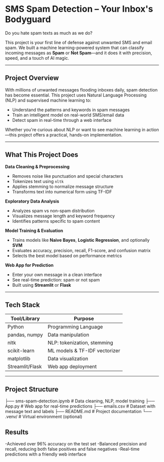 # SMS Spam Detection – Your Inbox's Bodyguard

Do you hate spam texts as much as we do?

This project is your first line of defense against unwanted SMS and email spam. We built a machine learning-powered system that can classify incoming messages as **Spam** or **Not Spam**—and it does it with precision, speed, and a touch of AI magic.

---

## Project Overview

With millions of unwanted messages flooding inboxes daily, spam detection has become essential. This project uses Natural Language Processing (NLP) and supervised machine learning to:

- Understand the patterns and keywords in spam messages
- Train an intelligent model on real-world SMS/email data
- Detect spam in real-time through a web interface

Whether you're curious about NLP or want to see machine learning in action—this project offers a practical, hands-on implementation.

---

## What This Project Does

**Data Cleaning & Preprocessing**  
- Removes noise like punctuation and special characters  
- Tokenizes text using `nltk`  
- Applies stemming to normalize message structure  
- Transforms text into numerical form using TF-IDF

**Exploratory Data Analysis**  
- Analyzes spam vs non-spam distribution  
- Visualizes message length and keyword frequency  
- Identifies patterns specific to spam content

**Model Training & Evaluation**  
- Trains models like **Naive Bayes**, **Logistic Regression**, and optionally **SVM**  
- Evaluates accuracy, precision, recall, F1-score, and confusion matrix  
- Selects the best model based on performance metrics

**Web App for Prediction**  
- Enter your own message in a clean interface  
- See real-time prediction: spam or not spam  
- Built using **Streamlit** or **Flask**

---

## Tech Stack

| Tool/Library     | Purpose                        |
|------------------|--------------------------------|
| Python           | Programming Language           |
| pandas, numpy    | Data manipulation              |
| nltk             | NLP: tokenization, stemming    |
| scikit-learn     | ML models & TF-IDF vectorizer  |
| matplotlib       | Data visualization             |
| Streamlit/Flask  | Web app deployment             |

---

##  Project Structure

├── sms-spam-detection.ipynb # Data cleaning, NLP, model training
├── App.py # Web app for real-time predictions
├── emails.csv # Dataset with message text and labels
├── README.md # Project documentation
└── .venv/ # Virtual environment (optional)

## Results

 -Achieved over 96% accuracy on the test set
 -Balanced precision and recall, reducing both false positives and false negatives
 -Real-time predictions with a friendly web interface
